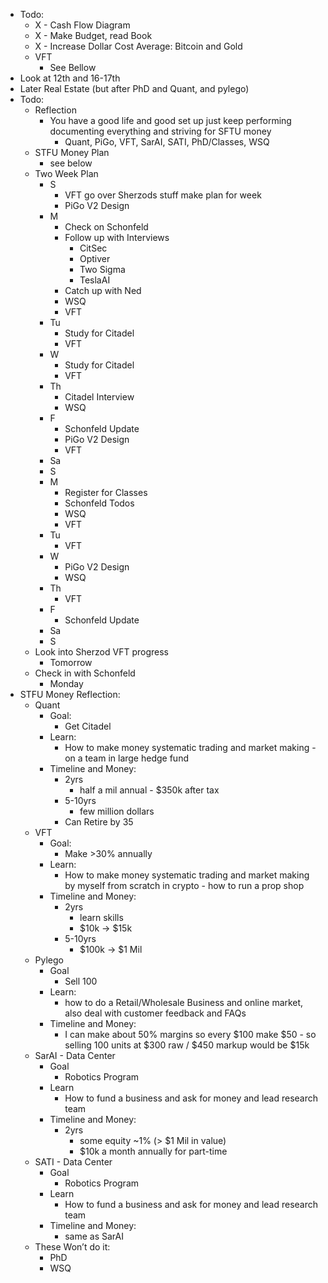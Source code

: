 - Todo:
    - X - Cash Flow Diagram
    - X - Make Budget, read Book
    - X - Increase Dollar Cost Average: Bitcoin and Gold
    - VFT
        - See Bellow
- Look at 12th and 16-17th
- Later Real Estate (but after PhD and Quant, and pylego)
- Todo:
    - Reflection
        - You have a good life and good set up just keep performing documenting everything and striving for SFTU money
            - Quant, PiGo, VFT, SarAI, SATI, PhD/Classes, WSQ
    - STFU Money Plan
        - see below
    - Two Week Plan
        - S
            - VFT go over Sherzods stuff make plan for week
            - PiGo V2 Design
        - M
            - Check on Schonfeld
            - Follow up with Interviews
                - CitSec
                - Optiver
                - Two Sigma
                - TeslaAI
            - Catch up with Ned
            - WSQ
            - VFT
        - Tu
            - Study for Citadel
            - VFT
        - W
            - Study for Citadel
            - VFT
        - Th
            - Citadel Interview
            - WSQ
        - F
            - Schonfeld Update
            - PiGo V2 Design
            - VFT
        - Sa
        - S
        - M
            - Register for Classes
            - Schonfeld Todos
            - WSQ
            - VFT
        - Tu
            - VFT
        - W
            - PiGo V2 Design
            - WSQ
        - Th
            - VFT
        - F
            - Schonfeld Update
        - Sa
        - S
    - Look into Sherzod VFT progress
        - Tomorrow
    - Check in with Schonfeld
        - Monday
- STFU Money Reflection:
    - Quant
        - Goal:
            - Get Citadel
        - Learn:
            - How to make money systematic trading and market making - on a team in large hedge fund
        - Timeline and Money:
            - 2yrs
                - half a mil annual - $350k after tax
            - 5-10yrs
                - few million dollars
            - Can Retire by 35
    - VFT
        - Goal:
            - Make >30% annually
        - Learn:
            - How to make money systematic trading and market making by myself from scratch in crypto - how to run a prop shop
        - Timeline and Money:
            - 2yrs
                - learn skills
                - $10k -> $15k
            - 5-10yrs
                - $100k -> $1 Mil
    - Pylego
        - Goal
            - Sell 100
        - Learn:
            - how to do a Retail/Wholesale Business and online market, also deal with customer feedback and FAQs
        - Timeline and Money:
            - I can make about 50% margins so every $100 make $50 - so selling 100 units at $300 raw / $450 markup would be $15k
    - SarAI - Data Center
        - Goal
            - Robotics Program
        - Learn
            - How to fund a business and ask for money and lead research team
        - Timeline and Money:
            - 2yrs
                - some equity ~1% (> $1 Mil in value)
                - $10k a month annually for part-time
    - SATI - Data Center
        - Goal
            - Robotics Program
        - Learn
            - How to fund a business and ask for money and lead research team
        - Timeline and Money:
            - same as SarAI
    - These Won’t do it:
        - PhD
        - WSQ
